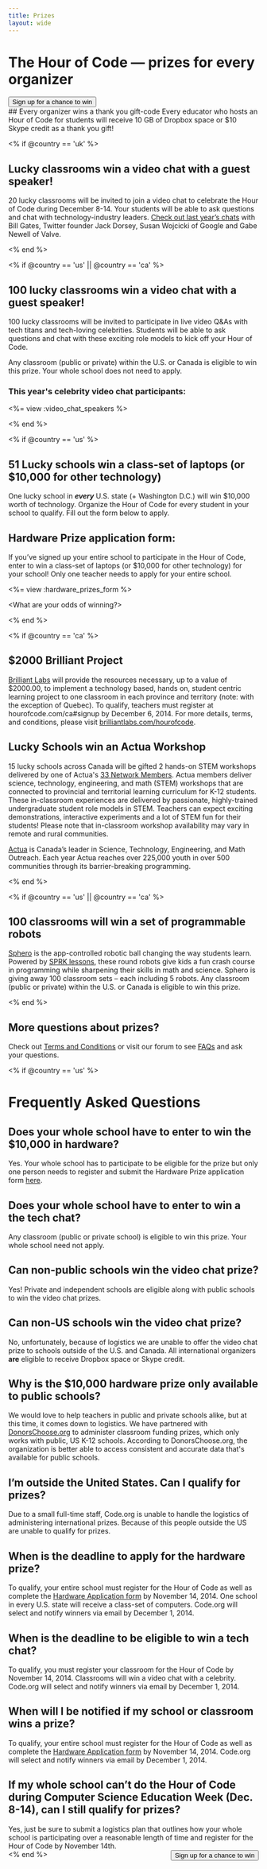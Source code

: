 ```yaml
---
title: Prizes
layout: wide
---
```

<div class="row">
    <h1 class="col-sm-6">The Hour of Code — prizes for every organizer</h1>
    <div class="col-sm-6 button-container centered">
        <a href="<%= hoc_uri('/#join') %>"><button class="signup-button">Sign up for a chance to win</button></a>
    </div>
</div>
## Every organizer wins a thank you gift-code
Every educator who hosts an Hour of Code for students will receive 10 GB of Dropbox space or $10 Skype credit as a thank you gift!

<% if @country == 'uk' %>

## Lucky classrooms win a video chat with a guest speaker!
20 lucky classrooms will be invited to join a video chat to celebrate the Hour of Code during December 8-14. Your students will be able to ask questions and chat with technology-industry leaders. [Check out last year’s chats](http://www.youtube.com/playlist?list=PLzdnOPI1iJNckJ81gRpJe5mR7imAHDl9a) with Bill Gates, Twitter founder Jack Dorsey, Susan Wojcicki of Google and Gabe Newell of Valve.

<% end %>

<% if @country ==  'us' || @country == 'ca' %>

## 100 lucky classrooms win a video chat with a guest speaker!

100 lucky classrooms will be invited to participate in live video Q&As with tech titans and tech-loving celebrities. Students will be able to ask questions and chat with these exciting role models to kick off your Hour of Code. 

Any classroom (public or private) within the U.S. or Canada is eligible to win this prize. Your whole school does not need to apply.

### This year's celebrity video chat  participants:
<%= view :video_chat_speakers %>

<% end %>

<% if @country == 'us' %>

## 51 Lucky schools win a class-set of laptops (or $10,000 for other technology)
One lucky school in ***every*** U.S. state (+ Washington D.C.) will win $10,000 worth of technology. Organize the Hour of Code for every student in your school to qualify. Fill out the form below to apply.

## Hardware Prize application form:
If you’ve signed up your entire school to participate in the Hour of Code, enter to win a class-set of laptops (or $10,000 for other technology) for your school! Only one teacher needs to apply for your entire school.

<%= view :hardware_prizes_form %>

<What are your odds of winning?>

<See a list of all schools signed up for the Hour of Code in your state. One public K-12 school in every U.S. state will win a class-set of laptops.>

<% end %>

<% if @country == 'ca' %>

## $2000 Brilliant Project
[Brilliant Labs](http://brilliantlabs.com/hourofcode) will provide the resources necessary, up to a value of $2000.00, to implement a technology based, hands on, student centric learning project to one classroom in each province and territory (note: with the exception of Quebec). To qualify, teachers must register at hourofcode.com/ca#signup by December 6, 2014. For more details, terms, and conditions, please visit [brilliantlabs.com/hourofcode](http://brilliantlabs.com/hourofcode).

## Lucky Schools win an Actua Workshop
15 lucky schools across Canada will be gifted 2 hands-on STEM workshops delivered by one of Actua's [33 Network Members](http://www.actua.ca/about-members/). Actua members deliver science, technology, engineering, and math (STEM) workshops that are connected to provincial and territorial learning curriculum for K-12 students. These in-classroom experiences are delivered by passionate, highly-trained undergraduate student role models in STEM. Teachers can expect exciting demonstrations, interactive experiments and a lot of STEM fun for their students! Please note that in-classroom workshop availability may vary in remote and rural communities.

[Actua](http://actua.ca/) is Canada’s leader in Science, Technology, Engineering, and Math Outreach. Each year Actua reaches over 225,000 youth in over 500 communities through its barrier-breaking programming.

<% end %>

<% if @country ==  'us' || @country == 'ca' %>

## 100 classrooms will win a set of programmable robots
[Sphero](http://www.gosphero.com/) is the app-controlled robotic ball changing the way students learn. Powered by [SPRK lessons](http://www.gosphero.com/education/), these round robots give kids a fun crash course in programming while sharpening their skills in math and science. Sphero is giving away 100 classroom sets – each including 5 robots. Any classroom (public or private) within the U.S. or Canada is eligible to win this prize. 

<% end %>

## More questions about prizes?

Check out <a href="<%= hoc_uri('/prizes-terms') %>">Terms and Conditions</a> or visit our forum to see [FAQs](http://support.code.org) and ask your questions.

<% if @country == 'us' %>

# Frequently Asked Questions


## Does your whole school have to enter to win the $10,000 in hardware?

Yes. Your whole school has to participate to be eligible for the prize but only one person needs to register and submit the Hardware Prize application form <a href="<%= hoc_uri('/prizes') %>">here</a>.


## Does your whole school have to enter to win a the tech chat?
Any classroom (public or private school) is eligible to win this prize. Your whole school need not apply.


## Can non-public schools win the video chat prize?

Yes! Private and independent schools are eligible along with public schools to win the video chat prizes.

## Can non-US schools win the video chat prize?

No, unfortunately, because of logistics we are unable to offer the video chat prize to schools outside of the U.S. and Canada. All international organizers **are** eligible to receive Dropbox space or Skype credit.

## Why is the $10,000 hardware prize only available to public schools?

We would love to help teachers in public and private schools alike, but at this time, it comes down to logistics. We have partnered with [DonorsChoose.org](http://donorschoose.org) to administer classroom funding prizes, which only works with public, US K-12 schools. According to DonorsChoose.org, the organization is better able to access consistent and accurate data that's available for public schools.

## I’m outside the United States. Can I qualify for prizes?

Due to a small full-time staff, Code.org is unable to handle the logistics of administering international prizes. Because of this people outside the US are unable to qualify for prizes.

## When is the deadline to apply for the hardware prize?

To qualify, your entire school must register for the Hour of Code as well as complete the <a href="<%= hoc_uri('/prizes') %>">Hardware Application form</a> by November 14, 2014. One school in every U.S. state will receive a class-set of computers. Code.org will select and notify winners via email by December 1, 2014.


## When is the deadline to be eligible to win a tech chat?

To qualify, you must register your classroom for the Hour of Code by November 14, 2014. Classrooms will win a video chat with a celebrity. Code.org will select and notify winners via email by December 1, 2014.

## When will I be notified if my school or classroom wins a prize?

To qualify, your entire school must register for the Hour of Code as well as complete the <a href="<%= hoc_uri('/prizes') %>">Hardware Application form</a> by November 14, 2014. Code.org will select and notify winners via email by December 1, 2014.

## If my whole school can’t do the Hour of Code during Computer Science Education Week (Dec. 8-14), can I still qualify for prizes?
Yes, just be sure to submit a logistics plan that outlines how your whole school is participating over a reasonable length of time and register for the Hour of Code by November 14th.
<a style="display: block" href="<%= hoc_uri('/#join') %>"><button style="float: right;">Sign up for a chance to win</button></a>
<% end %>



